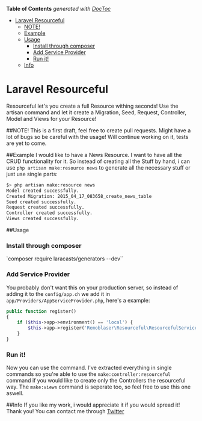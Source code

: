 <!-- START doctoc generated TOC please keep comment here to allow auto update -->
<!-- DON'T EDIT THIS SECTION, INSTEAD RE-RUN doctoc TO UPDATE -->
**Table of Contents**  *generated with [DocToc](https://github.com/thlorenz/doctoc)*

- [Laravel Resourceful](#laravel-resourceful)
  - [NOTE!](#note)
  - [Example](#example)
  - [Usage](#usage)
    - [Install through composer](#install-through-composer)
    - [Add Service Provider](#add-service-provider)
    - [Run it!](#run-it)
  - [Info](#info)

<!-- END doctoc generated TOC please keep comment here to allow auto update -->

# Laravel Resourceful 
Resourceful let's you create a full Resource withing seconds!
Use the artisan command and let it create a Migration, Seed, Request, Controller, Model and Views for your Resource!

##NOTE!
This is a first draft, feel free to create pull requests. Might have a lot of bugs so be careful with the usage!
Will continue working on it, tests are yet to come.

##Example
I would like to have a News Resource. I want to have all the CRUD functionality for it. So instead of creating all the Stuff by hand, i can use `php artisan make:resource news` to generate all the necessary stuff or just use single parts:

```bash
$> php artisan make:resource news
Model created successfully.
Created Migration: 2015_04_17_083658_create_news_table
Seed created successfully.
Request created successfully.
Controller created successfully.
Views created successfully.
```


##Usage
### Install through composer
`composer require laracasts/generators --dev``

### Add Service Provider
You probably don't want this on your production server, so instead of adding it to the `config/app.ch` we add it in `app/Providers/AppServiceProvider.php`, here's a example:

```php
public function register()
{
    if ($this->app->environment() == 'local') {
        $this->app->register('Remoblaser\Resourceful\ResourcefulServiceProvider');
    }
}
```

### Run it!
Now you can use the command. I've extracted everything in single commands so you're able to use the `make:controller:resourceful` command if you would like to create only the Controllers the resourceful way.
The `make:views` command is seperate too, so feel free to use this one aswell.

##Info
If you like my work, i would appreciate it if you would spread it! Thank you!
You can contact me through [Twitter](https://twitter.com/remoblaser)
